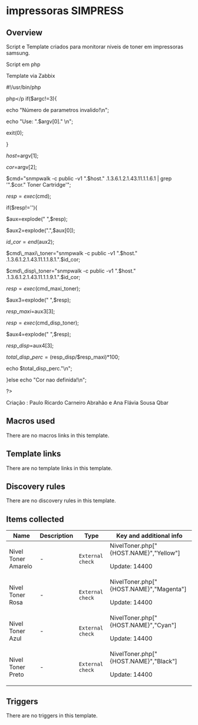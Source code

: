 # impressoras SIMPRESS

## Overview

Script e Template criados para monitorar niveis de toner em impressoras samsung. 


Script em php


Template via Zabbix


 


#!/usr/bin/php


php</p
 if($argc!=3){


 echo "Número de parametros invalido!\n";


 echo "Use: ".$argv[0]."  \n";


 exit(0);


 }


 $host=$argv[1];


 $cor=$argv[2];


 $cmd="snmpwalk -c public -v1 ".$host." .1.3.6.1.2.1.43.11.1.1.6.1 | grep '".$cor." Toner Cartridge'";


 $resp=exec($cmd);


 if($resp!=''){


 $aux=explode(" ",$resp);


 $aux2=explode(".",$aux[0]);


 $id\_cor=end($aux2);


 $cmd\_maxi\_toner="snmpwalk -c public -v1 ".$host." .1.3.6.1.2.1.43.11.1.1.8.1.".$id\_cor;


 $cmd\_disp\_toner="snmpwalk -c public -v1 ".$host." .1.3.6.1.2.1.43.11.1.1.9.1.".$id\_cor;


 $resp=exec($cmd\_maxi\_toner);


 $aux3=explode(" ",$resp);


 $resp\_maxi=$aux3[3];


 $resp=exec($cmd\_disp\_toner);


 $aux4=explode(" ",$resp);


 $resp\_disp=$aux4[3];


 $total\_disp\_perc=($resp\_disp/$resp\_maxi)*100;


 echo $total\_disp\_perc."\n";


}else echo "Cor nao definida!\n";


?>


 


Criação : Paulo Ricardo Carneiro Abrahão e Ana Flávia Sousa Qbar 


 





## Macros used

There are no macros links in this template.

## Template links

There are no template links in this template.

## Discovery rules

There are no discovery rules in this template.

## Items collected

|Name|Description|Type|Key and additional info|
|----|-----------|----|----|
|Nivel Toner Amarelo|<p>-</p>|`External check`|NivelToner.php["{HOST.NAME}","Yellow"]<p>Update: 14400</p>|
|Nivel Toner Rosa|<p>-</p>|`External check`|NivelToner.php["{HOST.NAME}","Magenta"]<p>Update: 14400</p>|
|Nivel Toner Azul|<p>-</p>|`External check`|NivelToner.php["{HOST.NAME}","Cyan"]<p>Update: 14400</p>|
|Nivel Toner Preto|<p>-</p>|`External check`|NivelToner.php["{HOST.NAME}","Black"]<p>Update: 14400</p>|
## Triggers

There are no triggers in this template.


